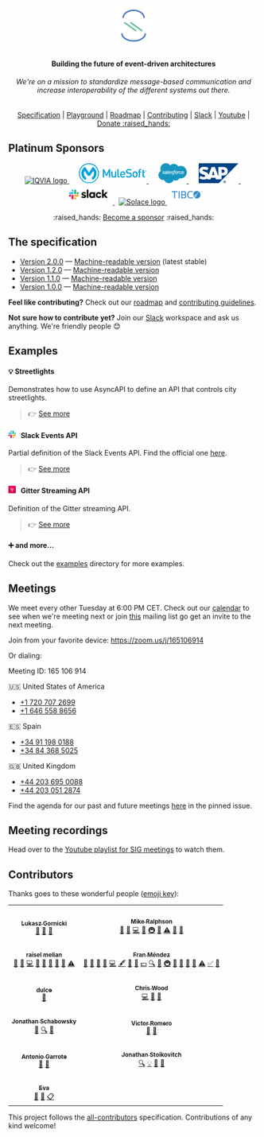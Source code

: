 <h1 align="center">
  <br>
  <a href="https://asyncapi.org"><img src="./assets/logo.png" alt="AsyncAPI logo" height="80"></a>
<h4 align="center">Building the future of event-driven architectures</h4>
<h6 align="center">We're on a mission to standardize message-based communication and increase interoperability of the different systems out there.</h6>
<p align="center">
  <a href="#the-specification">Specification</a>
  |
  <a href="http://editor.asyncapi.org" target="_blank">Playground</a>
  |
  <a href="./ROADMAP.md">Roadmap</a>
  |
  <a href="./CONTRIBUTING.md">Contributing</a>
  |
  <a href="https://www.asyncapi.com/slack-invite">Slack</a>
  |
  <a href="https://www.youtube.com/channel/UCIz9zGwDLbrYQcDKVXdOstQ">Youtube</a>
  |
  <a href="https://opencollective.com/asyncapi">Donate :raised_hands:</a>
</p>

## Platinum Sponsors
<p align="center">
  <a href="https://iqvia.com" target="_blank">
    <img src="./assets/iqvia.png" alt="IQVIA logo" height="40">
  </a>
  &nbsp;&nbsp;&nbsp;&nbsp;
  <a href="https://mulesoft.com" target="_blank">
    <img src="./assets/mulesoft.png" alt="Mulesoft logo" height="40">
  </a>
  &nbsp;&nbsp;&nbsp;&nbsp;
  <a href="https://salesforce.com" target="_blank">
    <img src="./assets/salesforce.png" alt="Salesforce logo" height="40">
  </a>
  &nbsp;&nbsp;&nbsp;&nbsp;
  <a href="https://sap.com" target="_blank">
    <img src="./assets/sap.svg" alt="SAP logo" height="40">
  </a>
  &nbsp;
  <a href="https://slack.com" target="_blank">
    <img src="./assets/slack.svg" alt="Slack logo" height="40">
  </a>
  &nbsp;
  <a href="https://solace.com" target="_blank">
    <img src="./assets/solace.png" alt="Solace logo" height="40">
  </a>
  &nbsp;
  <a href="https://tibco.com" target="_blank">
    <img src="./assets/tibco.png" alt="TIBCO logo" height="40">
  </a>
</p>

<p align="center">
  :raised_hands: <a href="https://opencollective.com/asyncapi">Become a sponsor</a> :raised_hands:
</p>

## The specification

* [Version 2.0.0](/versions/2.0.0/asyncapi.md) — [Machine-readable version](/versions/2.0.0/schema.json) (latest stable) 
* [Version 1.2.0](/versions/1.2.0/asyncapi.md) — [Machine-readable version](/versions/1.2.0/schema.json)
* [Version 1.1.0](/versions/1.1.0/asyncapi.md) — [Machine-readable version](/versions/1.1.0/schema.json)
* [Version 1.0.0](/versions/1.0.0/asyncapi.md) — [Machine-readable version](/versions/1.0.0/schema.json)

**Feel like contributing?** Check out our [roadmap](./ROADMAP.md) and [contributing guidelines](./CONTRIBUTING.md).

**Not sure how to contribute yet?** Join our [Slack](https://www.asyncapi.com/slack-invite) workspace and ask us anything. We're friendly people :blush:

## Examples

#### :bulb: Streetlights
Demonstrates how to use AsyncAPI to define an API that controls city streetlights.

> :point_right: [See more](./examples/2.0.0/streetlights.yml)

#### <img src="./assets/slack.png" width="15" alt="Slack icon">&nbsp;&nbsp; Slack Events API
Partial definition of the Slack Events API. Find the official one [here](https://github.com/slackapi/slack-api-specs/blob/master/events-api/slack_events_api_async_v1.json).

> :point_right: [See more](./examples/2.0.0/slack-rtm.yml)

#### <img src="./assets/gitter.png" width="15" alt="Gitter icon">&nbsp;&nbsp; Gitter Streaming API
Definition of the Gitter streaming API.

> :point_right: [See more](./examples/2.0.0/gitter-streaming.yml)

#### :heavy_plus_sign: and more...
Check out the [examples](https://github.com/asyncapi/asyncapi/blob/master/examples) directory for more examples.

## Meetings

We meet every other Tuesday at 6:00 PM CET. Check out our [calendar](https://calendar.google.com/calendar?cid=dGJyYmZxNGRlNWJjbmd0OG9rdmV2NGxzdGtAZ3JvdXAuY2FsZW5kYXIuZ29vZ2xlLmNvbQ) to see when we're meeting next or join [this](https://groups.google.com/forum/#!forum/asyncapi-users) mailing list go get an invite to the next meeting.

Join from your favorite device: https://zoom.us/j/165106914

Or dialing:

Meeting ID: 165 106 914

:us: United States of America
* [+1 720 707 2699](tel:+17207072699)
* [+1 646 558 8656](tel:+16465588656)

:es: Spain
* [+34 91 198 0188](tel:+34911980188)
* [+34 84 368 5025](tel:+34843685025)

:gb: United Kingdom
* [+44 203 695 0088](tel:+442036950088)
* [+44 203 051 2874](tel:+442030512874)

Find the agenda for our past and future meetings [here](https://github.com/asyncapi/asyncapi/issues?utf8=%E2%9C%93&q=is%3Aissue+label%3Ameeting+sort%3Acreated-desc+) in the pinned issue.

## Meeting recordings

Head over to the [Youtube playlist for SIG meetings](https://www.youtube.com/watch?v=S8gvf0XjO10&list=PLbi1gRlP7pijUwZJErzyYf_Rc-PWu4lXS) to watch them.

## Contributors

Thanks goes to these wonderful people ([emoji key](https://allcontributors.org/docs/en/emoji-key)):

<!-- ALL-CONTRIBUTORS-LIST:START - Do not remove or modify this section -->
<!-- prettier-ignore-start -->
<!-- markdownlint-disable -->
<table>
  <tr>
    <td align="center"><a href="http://resume.github.io/?derberg"><img src="https://avatars1.githubusercontent.com/u/6995927?v=4" width="100px;" alt=""/><br /><sub><b>Lukasz Gornicki</b></sub></a><br /><a href="https://github.com/asyncapi/asyncapi/commits?author=derberg" title="Documentation">📖</a> <a href="#ideas-derberg" title="Ideas, Planning, & Feedback">🤔</a> <a href="https://github.com/asyncapi/asyncapi/pulls?q=is%3Apr+reviewed-by%3Aderberg" title="Reviewed Pull Requests">👀</a></td>
    <td align="center"><a href="http://mermade.github.io"><img src="https://avatars0.githubusercontent.com/u/21603?v=4" width="100px;" alt=""/><br /><sub><b>Mike Ralphson</b></sub></a><br /><a href="#question-MikeRalphson" title="Answering Questions">💬</a> <a href="https://github.com/asyncapi/asyncapi/commits?author=MikeRalphson" title="Documentation">📖</a> <a href="https://github.com/asyncapi/asyncapi/commits?author=MikeRalphson" title="Code">💻</a> <a href="#ideas-MikeRalphson" title="Ideas, Planning, & Feedback">🤔</a> <a href="#infra-MikeRalphson" title="Infrastructure (Hosting, Build-Tools, etc)">🚇</a> <a href="https://github.com/asyncapi/asyncapi/pulls?q=is%3Apr+reviewed-by%3AMikeRalphson" title="Reviewed Pull Requests">👀</a> <a href="https://github.com/asyncapi/asyncapi/commits?author=MikeRalphson" title="Tests">⚠️</a> <a href="#tool-MikeRalphson" title="Tools">🔧</a> <a href="#maintenance-MikeRalphson" title="Maintenance">🚧</a></td>
  </tr>
  <tr>
    <td align="center"><a href="https://github.com/rmelian"><img src="https://avatars3.githubusercontent.com/u/4565267?v=4" width="100px;" alt=""/><br /><sub><b>raisel melian</b></sub></a><br /><a href="#question-rmelian" title="Answering Questions">💬</a> <a href="https://github.com/asyncapi/asyncapi/issues?q=author%3Armelian" title="Bug reports">🐛</a> <a href="https://github.com/asyncapi/asyncapi/commits?author=rmelian" title="Code">💻</a> <a href="https://github.com/asyncapi/asyncapi/commits?author=rmelian" title="Documentation">📖</a> <a href="#ideas-rmelian" title="Ideas, Planning, & Feedback">🤔</a> <a href="#maintenance-rmelian" title="Maintenance">🚧</a> <a href="https://github.com/asyncapi/asyncapi/pulls?q=is%3Apr+reviewed-by%3Armelian" title="Reviewed Pull Requests">👀</a> <a href="#tool-rmelian" title="Tools">🔧</a> <a href="https://github.com/asyncapi/asyncapi/commits?author=rmelian" title="Tests">⚠️</a></td>
    <td align="center"><a href="http://www.fmvilas.com"><img src="https://avatars3.githubusercontent.com/u/242119?v=4" width="100px;" alt=""/><br /><sub><b>Fran Méndez</b></sub></a><br /><a href="#question-fmvilas" title="Answering Questions">💬</a> <a href="https://github.com/asyncapi/asyncapi/issues?q=author%3Afmvilas" title="Bug reports">🐛</a> <a href="#blog-fmvilas" title="Blogposts">📝</a> <a href="#business-fmvilas" title="Business development">💼</a> <a href="https://github.com/asyncapi/asyncapi/commits?author=fmvilas" title="Code">💻</a> <a href="#content-fmvilas" title="Content">🖋</a> <a href="https://github.com/asyncapi/asyncapi/commits?author=fmvilas" title="Documentation">📖</a> <a href="#design-fmvilas" title="Design">🎨</a> <a href="#financial-fmvilas" title="Financial">💵</a> <a href="#fundingFinding-fmvilas" title="Funding Finding">🔍</a> <a href="#ideas-fmvilas" title="Ideas, Planning, & Feedback">🤔</a> <a href="#infra-fmvilas" title="Infrastructure (Hosting, Build-Tools, etc)">🚇</a> <a href="#maintenance-fmvilas" title="Maintenance">🚧</a> <a href="#plugin-fmvilas" title="Plugin/utility libraries">🔌</a> <a href="https://github.com/asyncapi/asyncapi/pulls?q=is%3Apr+reviewed-by%3Afmvilas" title="Reviewed Pull Requests">👀</a> <a href="#tool-fmvilas" title="Tools">🔧</a> <a href="https://github.com/asyncapi/asyncapi/commits?author=fmvilas" title="Tests">⚠️</a> <a href="#tutorial-fmvilas" title="Tutorials">✅</a> <a href="#talk-fmvilas" title="Talks">📢</a></td>
  </tr>
  <tr>
    <td align="center"><a href="https://github.com/DulceDeLaRosa"><img src="https://avatars0.githubusercontent.com/u/389154?v=4" width="100px;" alt=""/><br /><sub><b>dulce</b></sub></a><br /><a href="#design-DulceDeLaRosa" title="Design">🎨</a></td>
    <td align="center"><a href="https://github.com/SensibleWood"><img src="https://avatars2.githubusercontent.com/u/2420069?v=4" width="100px;" alt=""/><br /><sub><b>Chris Wood</b></sub></a><br /><a href="https://github.com/asyncapi/asyncapi/commits?author=SensibleWood" title="Code">💻</a> <a href="#ideas-SensibleWood" title="Ideas, Planning, & Feedback">🤔</a> <a href="https://github.com/asyncapi/asyncapi/commits?author=SensibleWood" title="Documentation">📖</a></td>
  </tr>
  <tr>
    <td align="center"><a href="https://github.com/jschabowsky"><img src="https://avatars1.githubusercontent.com/u/26606293?v=4" width="100px;" alt=""/><br /><sub><b>Jonathan Schabowsky</b></sub></a><br /><a href="https://github.com/asyncapi/asyncapi/commits?author=jschabowsky" title="Documentation">📖</a> <a href="#fundingFinding-jschabowsky" title="Funding Finding">🔍</a> <a href="#ideas-jschabowsky" title="Ideas, Planning, & Feedback">🤔</a></td>
    <td align="center"><a href="https://github.com/vromero"><img src="https://avatars1.githubusercontent.com/u/1119553?v=4" width="100px;" alt=""/><br /><sub><b>Victor Romero</b></sub></a><br /><a href="#ideas-vromero" title="Ideas, Planning, & Feedback">🤔</a> <a href="https://github.com/asyncapi/asyncapi/pulls?q=is%3Apr+reviewed-by%3Avromero" title="Reviewed Pull Requests">👀</a></td>
  </tr>
  <tr>
    <td align="center"><a href="http://antoniogarrote.wordpress.com"><img src="https://avatars1.githubusercontent.com/u/8277?v=4" width="100px;" alt=""/><br /><sub><b>Antonio Garrote</b></sub></a><br /><a href="#ideas-antoniogarrote" title="Ideas, Planning, & Feedback">🤔</a> <a href="https://github.com/asyncapi/asyncapi/pulls?q=is%3Apr+reviewed-by%3Aantoniogarrote" title="Reviewed Pull Requests">👀</a></td>
    <td align="center"><a href="https://ramses.tech"><img src="https://avatars0.githubusercontent.com/u/9660342?v=4" width="100px;" alt=""/><br /><sub><b>Jonathan Stoikovitch</b></sub></a><br /><a href="#fundingFinding-jstoiko" title="Funding Finding">🔍</a> <a href="#example-jstoiko" title="Examples">💡</a> <a href="#ideas-jstoiko" title="Ideas, Planning, & Feedback">🤔</a> <a href="https://github.com/asyncapi/asyncapi/pulls?q=is%3Apr+reviewed-by%3Ajstoiko" title="Reviewed Pull Requests">👀</a></td>
  </tr>
  <tr>
    <td align="center"><a href="http://evamorcillo.com/"><img src="https://avatars3.githubusercontent.com/u/13051398?v=4" width="100px;" alt=""/><br /><sub><b>Eva</b></sub></a><br /><a href="#ideas-evamorcillo" title="Ideas, Planning, & Feedback">🤔</a> <a href="#business-evamorcillo" title="Business development">💼</a> <a href="#eventOrganizing-evamorcillo" title="Event Organizing">📋</a></td>
  </tr>
</table>

<!-- markdownlint-enable -->
<!-- prettier-ignore-end -->
<!-- ALL-CONTRIBUTORS-LIST:END -->

This project follows the [all-contributors](https://github.com/all-contributors/all-contributors) specification. Contributions of any kind welcome!
